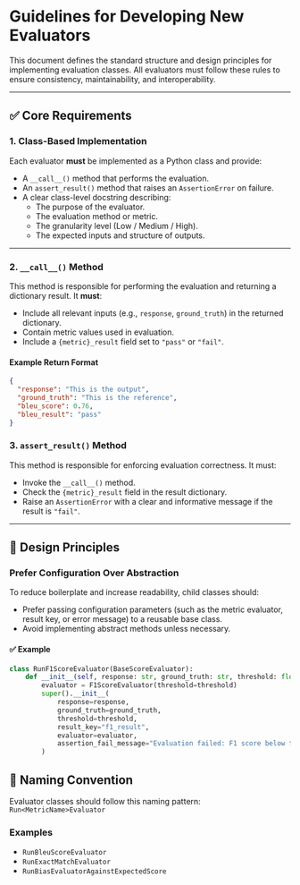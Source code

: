 # Guidelines for Developing New Evaluators

This document defines the standard structure and design principles for implementing evaluation classes. All evaluators must follow these rules to ensure consistency, maintainability, and interoperability.

---

## ✅ Core Requirements

### 1. Class-Based Implementation

Each evaluator **must** be implemented as a Python class and provide:

- A `__call__()` method that performs the evaluation.
- An `assert_result()` method that raises an `AssertionError` on failure.
- A clear class-level docstring describing:
  - The purpose of the evaluator.
  - The evaluation method or metric.
  - The granularity level (Low / Medium / High).
  - The expected inputs and structure of outputs.

---

### 2. `__call__()` Method

This method is responsible for performing the evaluation and returning a dictionary result. It **must**:

- Include all relevant inputs (e.g., `response`, `ground_truth`) in the returned dictionary.
- Contain metric values used in evaluation.
- Include a `{metric}_result` field set to `"pass"` or `"fail"`.

#### Example Return Format

```json
{
  "response": "This is the output",
  "ground_truth": "This is the reference",
  "bleu_score": 0.76,
  "bleu_result": "pass"
}
```
### 3. `assert_result()` Method

This method is responsible for enforcing evaluation correctness. It must:

- Invoke the `__call__()` method.
- Check the `{metric}_result` field in the result dictionary.
- Raise an `AssertionError` with a clear and informative message if the result is `"fail"`.

---

## 🔧 Design Principles

### Prefer Configuration Over Abstraction

To reduce boilerplate and increase readability, child classes should:

- Prefer passing configuration parameters (such as the metric evaluator, result key, or error message) to a reusable base class.
- Avoid implementing abstract methods unless necessary.

#### ✅ Example

```python
class RunF1ScoreEvaluator(BaseScoreEvaluator):
    def __init__(self, response: str, ground_truth: str, threshold: float):
        evaluator = F1ScoreEvaluator(threshold=threshold)
        super().__init__(
            response=response,
            ground_truth=ground_truth,
            threshold=threshold,
            result_key="f1_result",
            evaluator=evaluator,
            assertion_fail_message="Evaluation failed: F1 score below threshold"
        )
```
## 📌 Naming Convention

Evaluator classes should follow this naming pattern:  
`Run<MetricName>Evaluator`

### Examples

- `RunBleuScoreEvaluator`
- `RunExactMatchEvaluator`
- `RunBiasEvaluatorAgainstExpectedScore`




